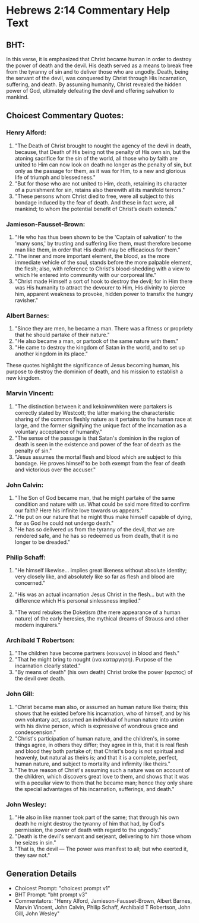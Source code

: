 # Hebrews 2:14 Commentary Help Text

## BHT:
In this verse, it is emphasized that Christ became human in order to destroy the power of death and the devil. His death served as a means to break free from the tyranny of sin and to deliver those who are ungodly. Death, being the servant of the devil, was conquered by Christ through His incarnation, suffering, and death. By assuming humanity, Christ revealed the hidden power of God, ultimately defeating the devil and offering salvation to mankind.

## Choicest Commentary Quotes:
### Henry Alford:
1. "The Death of Christ brought to nought the agency of the devil in death, because, that Death of His being not the penalty of His own sin, but the atoning sacrifice for the sin of the world, all those who by faith are united to Him can now look on death no longer as the penalty of sin, but only as the passage for them, as it was for Him, to a new and glorious life of triumph and blessedness."
2. "But for those who are not united to Him, death, retaining its character of a punishment for sin, retains also therewith all its manifold terrors."
3. "These persons whom Christ died to free, were all subject to this bondage induced by the fear of death. And these in fact were, all mankind; to whom the potential benefit of Christ’s death extends."

### Jamieson-Fausset-Brown:
1. "He who has thus been shown to be the 'Captain of salvation' to the 'many sons,' by trusting and suffering like them, must therefore become man like them, in order that His death may be efficacious for them."
2. "The inner and more important element, the blood, as the more immediate vehicle of the soul, stands before the more palpable element, the flesh; also, with reference to Christ's blood-shedding with a view to which He entered into community with our corporeal life."
3. "Christ made Himself a sort of hook to destroy the devil; for in Him there was His humanity to attract the devourer to Him, His divinity to pierce him, apparent weakness to provoke, hidden power to transfix the hungry ravisher."

### Albert Barnes:
1. "Since they are men, he became a man. There was a fitness or propriety that he should partake of their nature."
2. "He also became a man, or partook of the same nature with them."
3. "He came to destroy the kingdom of Satan in the world, and to set up another kingdom in its place."

These quotes highlight the significance of Jesus becoming human, his purpose to destroy the dominion of death, and his mission to establish a new kingdom.

### Marvin Vincent:
1. "The distinction between it and kekoinwnhken were partakers is correctly stated by Westcott; the latter marking the characteristic sharing of the common fleshly nature as it pertains to the human race at large, and the former signifying the unique fact of the incarnation as a voluntary acceptance of humanity."
2. "The sense of the passage is that Satan's dominion in the region of death is seen in the existence and power of the fear of death as the penalty of sin."
3. "Jesus assumes the mortal flesh and blood which are subject to this bondage. He proves himself to be both exempt from the fear of death and victorious over the accuser."

### John Calvin:
1. "The Son of God became man, that he might partake of the same condition and nature with us. What could be said more fitted to confirm our faith? Here his infinite love towards us appears."
2. "He put on our nature that he might thus make himself capable of dying, for as God he could not undergo death."
3. "He has so delivered us from the tyranny of the devil, that we are rendered safe, and he has so redeemed us from death, that it is no longer to be dreaded."

### Philip Schaff:
1. "He himself likewise... implies great likeness without absolute identity; very closely like, and absolutely like so far as flesh and blood are concerned." 

2. "His was an actual incarnation Jesus Christ in the flesh... but with the difference which His personal sinlessness implied." 

3. "The word rebukes the Doketism (the mere appearance of a human nature) of the early heresies, the mythical dreams of Strauss and other modern inquirers."

### Archibald T Robertson:
1. "The children have become partners (κοινωνο) in blood and flesh."
2. "That he might bring to nought (ινα καταργηση). Purpose of the incarnation clearly stated."
3. "By means of death" (his own death) Christ broke the power (κρατος) of the devil over death.

### John Gill:
1. "Christ became man also, or assumed an human nature like theirs; this shows that he existed before his incarnation, who of himself, and by his own voluntary act, assumed an individual of human nature into union with his divine person, which is expressive of wondrous grace and condescension."
2. "Christ's participation of human nature, and the children's, in some things agree, in others they differ; they agree in this, that it is real flesh and blood they both partake of; that Christ's body is not spiritual and heavenly, but natural as theirs is; and that it is a complete, perfect, human nature, and subject to mortality and infirmity like theirs."
3. "The true reason of Christ's assuming such a nature was on account of the children, which discovers great love to them, and shows that it was with a peculiar view to them that he became man; hence they only share the special advantages of his incarnation, sufferings, and death."

### John Wesley:
1. "He also in like manner took part of the same; that through his own death he might destroy the tyranny of him that had, by God's permission, the power of death with regard to the ungodly." 
2. "Death is the devil's servant and serjeant, delivering to him those whom he seizes in sin." 
3. "That is, the devil — The power was manifest to all; but who exerted it, they saw not."


## Generation Details
- Choicest Prompt: "choicest prompt v1"
- BHT Prompt: "bht prompt v3"
- Commentators: "Henry Alford, Jamieson-Fausset-Brown, Albert Barnes, Marvin Vincent, John Calvin, Philip Schaff, Archibald T Robertson, John Gill, John Wesley"
